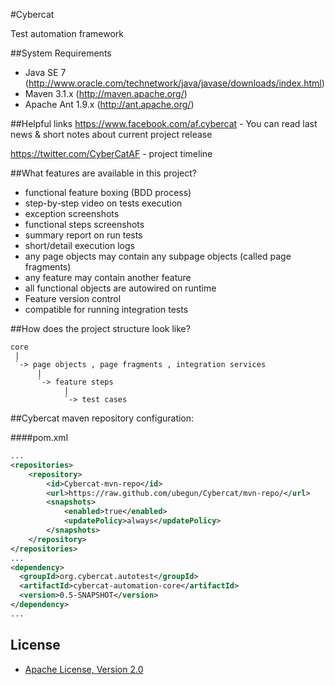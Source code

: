 #Cybercat

Test automation framework

##System Requirements
- Java SE 7 (http://www.oracle.com/technetwork/java/javase/downloads/index.html)
- Maven  3.1.x (http://maven.apache.org/)
- Apache Ant 1.9.x (http://ant.apache.org/)

##Helpful links 
https://www.facebook.com/af.cybercat - You can read last news & short notes about current project release

https://twitter.com/CyberCatAF - project timeline 

##What features are available in this project?

- functional feature boxing (BDD process)
- step-by-step video on tests execution 
- exception screenshots
- functional steps screenshots
- summary report on run tests
- short/detail execution logs
- any page objects may contain any subpage objects (called page fragments)
- any feature may contain another feature
- all functional objects are autowired on runtime 
- Feature version control
- compatible for running integration tests


##How does the project structure look like? 

```
core 
 | 
 `-> page objects , page fragments , integration services
      |     
      `-> feature steps
            |
            `-> test cases
```

##Cybercat maven repository configuration:

####pom.xml

```xml
...
<repositories>
    <repository>
        <id>Cybercat-mvn-repo</id>
        <url>https://raw.github.com/ubegun/Cybercat/mvn-repo/</url>
        <snapshots>
            <enabled>true</enabled>
            <updatePolicy>always</updatePolicy>
        </snapshots>
    </repository>
</repositories>  
...
<dependency>
  <groupId>org.cybercat.autotest</groupId>
  <artifactId>cybercat-automation-core</artifactId>
  <version>0.5-SNAPSHOT</version>
</dependency>
...
```

## License
* [Apache License, Version 2.0](http://www.apache.org/licenses/LICENSE-2.0)
